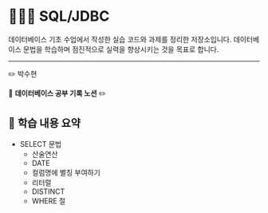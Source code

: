 # 🧑🏻‍💻 SQL/JDBC

데이터베이스 기초 수업에서 작성한 실습 코드와 과제를 정리한 저장소입니다.
데이터베이스 문법을 학습하며 점진적으로 실력을 향상시키는 것을 목표로 합니다.

---
:pencil2: 박수현

:paperclip: **데이터베이스 공부 기록 노션** :pencil2:

## 📘 학습 내용 요약
- SELECT 문법
  - 산술연산
  - DATE
  - 컬럼명에 별칭 부여하기
  - 리터럴
  - DISTINCT
  - WHERE 절
